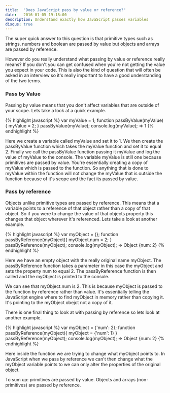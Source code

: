 ```yaml
---
title:  "Does JavaScript pass by value or reference?"
date:   2016-01-05 19:18:00
description: Understand exactly how JavaScript passes variables
disqus: true
---
```


The super quick answer to this question is that primitive types such as strings, numbers and boolean are passed by value but objects and arrays are passed by reference.

However do you really understand what passing by value or reference really means? If you don't you can get confused when you're not getting the value you expect in your code. This is also the kind of question that will often be asked in an interview so it's really important to have a good understanding of the two terms.

<h3>Pass by Value</h3>

Passing by value means that you don't affect variables that are outside of your scope. Lets take a look at a quick example.

{% highlight javascript %}
var myValue = 1;
function passByValue(myValue){
	myValue = 2;
}
passByValue(myValue);
console.log(myValue);
=> 1
{% endhighlight %}

Here we create a variable called myValue and set it to 1. We then create the passByValue function which takes the myValue function and set it to equal 2. Finally we call the passByValue function passing it myValue and log the value of myValue to the console. The variable myValue is still one because primitives are passed by value. You're essentially creating a copy of myValue which is passed to the function. So anything that is done to myValue within the function will not change the myValue that is outside the function because of it's scope and the fact its passed by value.  

<h3>Pass by reference</h3>


Objects unlike primitive types are passed by reference. This means that a variable points to a reference of that object rather than a copy of that object. So if you were to change the value of that objects property this changes that object wherever it's referenced. Lets take a look at another example.

{% highlight javascript %}
var myObject = {};
function passByReference(myObject){
	myObject.num = 2;
}
passByReference(myObject);
console.log(myObject);
=> Object {num: 2}
{% endhighlight %}

Here we have an empty object with the really original name myObject. The passByReference function takes a parameter in this case the myObject and sets the property num to equal 2. The passByReference function is then called and the myObject is printed to the console.

We can see that myObject.num is 2. This is because myObject is passed to the function by reference rather than value. It's essentially telling the JavaScript engine where to find myObject in memory rather than copying it. It's pointing to the myObject obejct not a copy of it.

There is one final thing to look at with passing by reference so lets look at another example.

{% highlight javascript %}
var myObject = {'num': 2};
function passByReference(myObject){
	myObject = {'num': 1}
}
passByReference(myObject);
console.log(myObject);
=> Object {num: 2}
{% endhighlight %}

Here inside the function we are trying to change what myObject points to. In JavaScript when we pass by reference we can't then change what the myObject variable points to we can only alter the properties of the original object.

To sum up: primitives are passed by value. Objects and arrays (non-primitives) are passed by reference.
